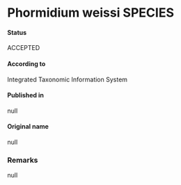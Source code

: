 # Phormidium weissi SPECIES

#### Status
ACCEPTED

#### According to
Integrated Taxonomic Information System

#### Published in
null

#### Original name
null

### Remarks
null